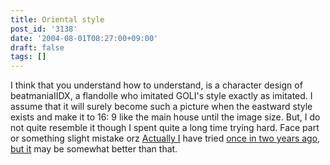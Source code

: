 ```yaml
---
title: Oriental style
post_id: '3138'
date: '2004-08-01T08:27:00+09:00'
draft: false
tags: []
---
```


I think that you understand how to understand, is a character design of beatmaniaIIDX, a flandolle who imitated GOLI's style exactly as imitated. I assume that it will surely become such a picture when the eastward style exists and make it to 16: 9 like the main house until the image size. But, I do not quite resemble it though I spent quite a long time trying hard. Face part or something slight mistake orz [Actually I](/3045) have tried [once in two years ago, but it](/3045) may be somewhat better than that.